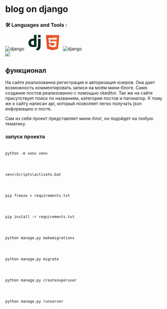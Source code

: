 # blog on django
### :hammer_and_wrench: Languages and Tools :
<div>
      <img src="https://www.django-rest-framework.org/img/logo.png" title="django" alt="django" height="80"/>&nbsp;
      <img src="https://raw.githubusercontent.com/devicons/devicon/1119b9f84c0290e0f0b38982099a2bd027a48bf1/icons/django/django-plain.svg" title="django" alt="django"          height="50"/>&nbsp;
    <img src="https://raw.githubusercontent.com/devicons/devicon/1119b9f84c0290e0f0b38982099a2bd027a48bf1/icons/html5/html5-original.svg" title="django" alt="django"  height="50"/>&nbsp;
    <img src="https://upload.wikimedia.org/wikipedia/commons/thumb/b/b2/Bootstrap_logo.svg/2560px-Bootstrap_logo.svg.png" title="django" alt="django" height="50"/>&nbsp;
</div>

<img src="https://sun9-54.userapi.com/impg/1_x1OtFjJGZtRmw92VoQwvRaVmPcxg0Dp59Kjw/W-FzyjP2gD0.jpg?size=1740x452&quality=96&sign=7f52317cca2dcf0049314a3497f3ca12&type=album">

<h2>функционал</h2>
На сайте реализованна регистрация и авторизация юзеров. Она дает возможность комментировать записи на моём мини-блоге. Само создание постов реализованно с помощью ckeditor. Так же на сайте присутствует поиск по названиям, категории постов и пагинатор. К тому же к сайту написан api, который позволяет легко получать json информацию о посте.


Сам из себя проект представляет мини-блог, он подойдет на любую тематику.


<h3> запуск проекта </h3>

<code> 
python -m venv venv
</code>

<br>
<br>

<code> 
venv\Scripts\activate.bat
</code>

<br>
<br>

<code> 
pip freeze > requirements.txt
</code>

<br>
<br>

<code> 
pip install -r requirements.txt
</code>

<br>
<br>

<code> 
python manage.py makemigrations
</code>

<br>
<br>

<code>
python manage.py migrate
</code>

<br>
<br>

<code>
python manage.py createsuperuser
</code>

<br>
<br>

<code>
python manage.py runserver
</code>
